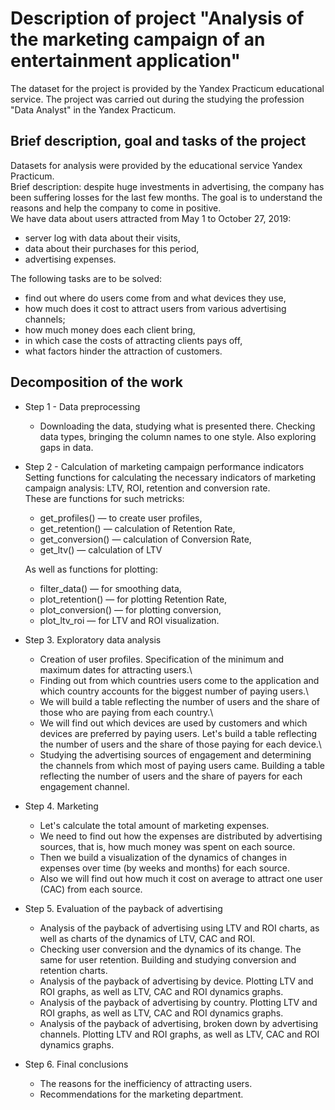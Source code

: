 # Description of project "Analysis of the marketing campaign of an entertainment application"
The dataset for the project is provided by the Yandex Practicum educational service. The project was carried out during the studying the profession "Data Analyst" in the Yandex Practicum.
## Brief description, goal and tasks of the project
Datasets for analysis were provided by the educational service Yandex Practicum.\
Brief description: despite huge investments in advertising, the company has been suffering losses for the last few months.
The goal is to understand the reasons and help the company to come in positive.\
We have data about users attracted from May 1 to October 27, 2019:
- server log with data about their visits,
- data about their purchases for this period,
- advertising expenses.

The following tasks are to be solved:
- find out where do users come from and what devices they use,
- how much does it cost to attract users from various advertising channels;
- how much money does each client bring,
- in which case the costs of attracting clients pays off,
- what factors hinder the attraction of customers.
  
## Decomposition of the work
- Step 1 - Data preprocessing
  - Downloading the data, studying what is presented there. Checking data types, bringing the column names to one style. Also exploring gaps in data.

- Step 2 - Calculation of marketing campaign performance indicators\
  Setting functions for calculating the necessary indicators of marketing campaign analysis: LTV, ROI, retention and conversion rate.\
  These are functions for such metricks:
  - get_profiles() — to create user profiles,
  - get_retention() — calculation of Retention Rate,
  - get_conversion() — calculation of Conversion Rate,
  - get_ltv() — calculation of LTV
  
  As well as functions for plotting:
  - filter_data() — for smoothing data,
  - plot_retention() — for plotting Retention Rate,
  - plot_conversion() — for plotting conversion,
  - plot_ltv_roi — for LTV and ROI visualization.

- Step 3. Exploratory data analysis
  - Creation of user profiles. Specification of the minimum and maximum dates for attracting users.\
  - Finding out from which countries users come to the application and which country accounts for the biggest number of paying users.\
  - We will build a table reflecting the number of users and the share of those who are paying from each country.\
  - We will find out which devices are used by customers and which devices are preferred by paying users. Let's build a table reflecting the number of users and the share of those paying for each device.\
  - Studying the advertising sources of engagement and determining the channels from which most of paying users came. Building a table reflecting the number of users and the share of payers for each engagement channel.

- Step 4. Marketing
  - Let's calculate the total amount of marketing expenses.
  - We need to find out how the expenses are distributed by advertising sources, that is, how much money was spent on each source.
  - Then we build a visualization of the dynamics of changes in expenses over time (by weeks and months) for each source.
  - Also we will find out how much it cost on average to attract one user (CAC) from each source.
  
- Step 5. Evaluation of the payback of advertising
  - Analysis of the payback of advertising using LTV and ROI charts, as well as charts of the dynamics of LTV, CAC and ROI.
  - Checking user conversion and the dynamics of its change. The same for user retention. Building and studying conversion and retention charts.
  - Analysis of the payback of advertising by device. Plotting LTV and ROI graphs, as well as LTV, CAC and ROI dynamics graphs.
  - Analysis of the payback of advertising by country. Plotting LTV and ROI graphs, as well as LTV, CAC and ROI dynamics graphs.
  - Analysis of the payback of advertising, broken down by advertising channels. Plotting LTV and ROI graphs, as well as LTV, CAC and ROI dynamics graphs.
  
- Step 6. Final conclusions
  - The reasons for the inefficiency of attracting users.
  - Recommendations for the marketing department.
